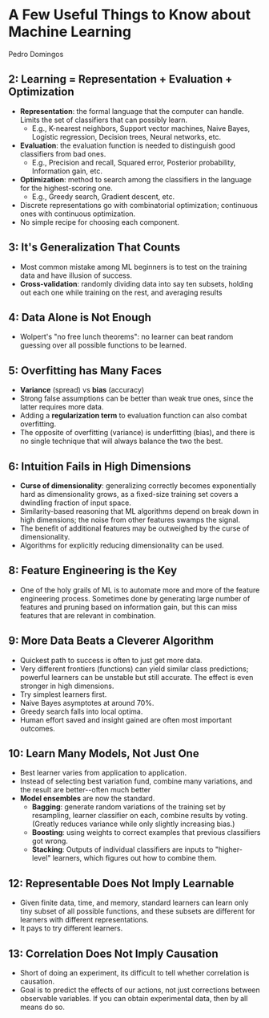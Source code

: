 # A Few Useful Things to Know about Machine Learning

Pedro Domingos

## 2: Learning = Representation + Evaluation + Optimization
* **Representation**: the formal language that the computer can handle. Limits the set of classifiers that can possibly learn.
    - E.g., K-nearest neighbors, Support vector machines, Naive Bayes, Logistic regression, Decision trees, Neural networks, etc.
* **Evaluation**: the evaluation function is needed to distinguish good classifiers from bad ones.
    - E.g., Precision and recall, Squared error, Posterior probability, Information gain, etc.
* **Optimization**: method to search among the classifiers in the language for the highest-scoring one.
    - E.g., Greedy search, Gradient descent, etc.
* Discrete representations go with combinatorial optimization; continuous ones with continuous optimization.
* No simple recipe for choosing each component.

## 3: It's Generalization That Counts
* Most common mistake among ML beginners is to test on the training data and have illusion of success.
* **Cross-validation**: randomly dividing data into say ten subsets, holding out each one while training on the rest, and averaging results

## 4: Data Alone is Not Enough
* Wolpert's "no free lunch theorems": no learner can beat random guessing over all possible functions to be learned.

## 5: Overfitting has Many Faces
* **Variance** (spread) vs **bias** (accuracy)
* Strong false assumptions can be better than weak true ones, since the latter requires more data.
* Adding a **regularization term** to evaluation function can also combat overfitting.
* The opposite of overfitting (variance) is underfitting (bias), and there is no single technique that will always balance the two the best.

## 6: Intuition Fails in High Dimensions
* **Curse of dimensionality**: generalizing correctly becomes exponentially hard as dimensionality grows, as a fixed-size training set covers a dwindling fraction of input space.
* Similarity-based reasoning that ML algorithms depend on break down in high dimensions; the noise from other features swamps the signal.
* The benefit of additional features may be outweighed by the curse of dimensionality.
* Algorithms for explicitly reducing dimensionality can be used.

## 8: Feature Engineering is the Key
* One of the holy grails of ML is to automate more and more of the feature engineering process. Sometimes done by generating large number of features and pruning based on information gain, but this can miss features that are relevant in combination.

## 9: More Data Beats a Cleverer Algorithm
* Quickest path to success is often to just get more data.
* Very different frontiers (functions) can yield similar class predictions; powerful learners can be unstable but still accurate. The effect is even stronger in high dimensions.
* Try simplest learners first.
* Naive Bayes asymptotes at around 70%.
* Greedy search falls into local optima.
* Human effort saved and insight gained are often most important outcomes.

## 10: Learn Many Models, Not Just One
* Best learner varies from application to application.
* Instead of selecting best variation fund, combine many variations, and the result are better--often much better
* **Model ensembles** are now the standard.
    - **Bagging**: generate random variations of the training set by resampling, learner classifier on each, combine results by voting. (Greatly reduces variance while only slightly increasing bias.)
    - **Boosting**: using weights to correct examples that previous classifiers got wrong.
    - **Stacking**: Outputs of individual classifiers are inputs to "higher-level" learners, which figures out how to combine them.

## 12: Representable Does Not Imply Learnable
* Given finite data, time, and memory, standard learners can learn only tiny subset of all possible functions, and these subsets are different for learners with different representations.
* It pays to try different learners.

## 13: Correlation Does Not Imply Causation
* Short of doing an experiment, its difficult to tell whether correlation is causation.
* Goal is to predict the effects of our actions, not just corrections between observable variables. If you can obtain experimental data, then by all means do so.
